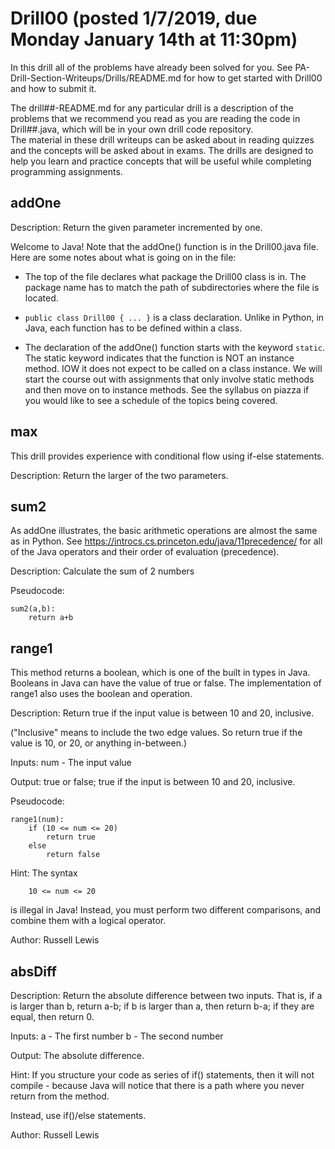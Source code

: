 # Drill00 (posted 1/7/2019, due Monday January 14th at 11:30pm)

In this drill all of the problems have already been solved for you.  See
PA-Drill-Section-Writeups/Drills/README.md for how to get started with 
Drill00 and how to submit it.

The drill##-README.md for any particular drill is a description of the 
problems that we recommend you read as you are reading the code in Drill##.java,
which will be in your own drill code repository.  
The material in these drill writeups can be asked about in reading quizzes and 
the concepts will be asked about in exams.  The drills are designed to help you learn and 
practice concepts that will be useful while completing programming assignments.

## addOne

Description:
Return the given parameter incremented by one.

Welcome to Java!  Note that the addOne() function is in the Drill00.java file.
Here are some notes about what is going on in the file:
 * The top of the file declares what package the Drill00 class is in.
   The package name has to match the path of subdirectories where the file is located.
 
 * `public class Drill00 { ... }` is a class declaration.  Unlike in Python,
   in Java, each function has to be defined within a class.
   
 * The declaration of the addOne() function starts with the keyword `static`.
   The static keyword indicates that the function is NOT an instance method.  IOW
   it does not expect to be called on a class instance.  We will start the course out
   with assignments that only involve static methods and then move on to instance methods.
   See the syllabus on piazza if you would like to see a schedule of the topics being covered.


## max

This drill provides experience with conditional flow using if-else statements.

Description:
Return the larger of the two parameters.


## sum2

As addOne illustrates, the basic arithmetic operations are almost the
same as in Python.  See https://introcs.cs.princeton.edu/java/11precedence/ 
for all of the Java operators and their order of evaluation (precedence).

Description: 
Calculate the sum of 2 numbers

Pseudocode:
```
sum2(a,b):
    return a+b
```

## range1

This method returns a boolean, which is one of the built in types in Java.
Booleans in Java can have the value of true or false.  The implementation
of range1 also uses the boolean and operation.

Description: 
Return true if the input value is between 10 and 20, inclusive.

("Inclusive" means to include the two edge values. So return true if the
 value is 10, or 20, or anything in-between.)

Inputs: 
num - The input value

Output: 
true or false; true if the input is between 10 and 20, inclusive.

Pseudocode:
```
range1(num):
    if (10 <= num <= 20)
        return true
    else
        return false
```

Hint: 
The syntax 
```
    10 <= num <= 20
```
is illegal in Java! Instead, you must perform two different comparisons, 
and combine them with a logical operator.

Author: Russell Lewis


## absDiff

Description: 
Return the absolute difference between two inputs. That is, if a is larger 
than b, return a-b; if b is larger than a, then return b-a; if they are equal, 
then return 0.

Inputs: 
a - The first number 
b - The second number

Output: 
The absolute difference.

Hint: 
If you structure your code as series of if() statements, then it will not compile - 
because Java will notice that there is a path where you never return from the method.

Instead, use if()/else statements.

Author: Russell Lewis
